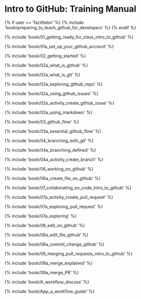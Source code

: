 # Intro to GitHub: Training Manual

{% if user == 'facilitator' %}
  {% include 'book/preparing_to_teach_github_for_developers' %}
{% endif %}

{% include 'book/01_getting_ready_for_class_intro_to_github' %}

{% include 'book/01a_set_up_your_github_account' %}

{% include 'book/02_getting_started' %}

{% include 'book/02a_what_is_github' %}

{% include 'book/02a_what_is_git' %}

{% include 'book/02a_exploring_github_repo' %}

{% include 'book/02a_using_github_issues' %}

{% include 'book/02a_activity_create_github_issue' %}

{% include 'book/02a_using_markdown' %}

{% include 'book/03_github_flow' %}

{% include 'book/03a_essential_github_flow' %}

{% include 'book/04_branching_with_git' %}

{% include 'book/04a_branching_defined' %}

{% include 'book/04a_activity_create_branch' %}

{% include 'book/06_working_on_github' %}

{% include 'book/06a_create_file_on_github' %}

{% include 'book/07_collaborating_on_code_intro_to_github' %}

{% include 'book/07a_activity_create_pull_request' %}

{% include 'book/07a_exploring_pull_request' %}

{% include 'book/07a_exploring' %}

{% include 'book/08_edit_on_github' %}

{% include 'book/08a_edit_file_github' %}

{% include 'book/08a_commit_change_github' %}

{% include 'book/09_merging_pull_requests_intro_to_github' %}

{% include 'book/09a_merge_explained' %}

{% include 'book/09a_merge_PR' %}

{% include 'book/A_workflow_discuss' %}

{% include 'book/App_a_workflow_guide' %}
